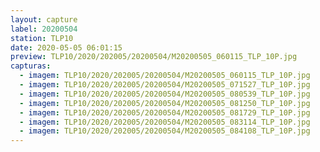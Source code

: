 ```yaml
---
layout: capture
label: 20200504
station: TLP10
date: 2020-05-05 06:01:15
preview: TLP10/2020/202005/20200504/M20200505_060115_TLP_10P.jpg
capturas:
  - imagem: TLP10/2020/202005/20200504/M20200505_060115_TLP_10P.jpg
  - imagem: TLP10/2020/202005/20200504/M20200505_071527_TLP_10P.jpg
  - imagem: TLP10/2020/202005/20200504/M20200505_080539_TLP_10P.jpg
  - imagem: TLP10/2020/202005/20200504/M20200505_081250_TLP_10P.jpg
  - imagem: TLP10/2020/202005/20200504/M20200505_081729_TLP_10P.jpg
  - imagem: TLP10/2020/202005/20200504/M20200505_083114_TLP_10P.jpg
  - imagem: TLP10/2020/202005/20200504/M20200505_084108_TLP_10P.jpg
---
```

